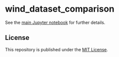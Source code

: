 # wind_dataset_comparison

See the [main Jupyter notebook](main.ipynb) for further details.

## License

This repository is published under the [MIT License](LICENSE.md).
